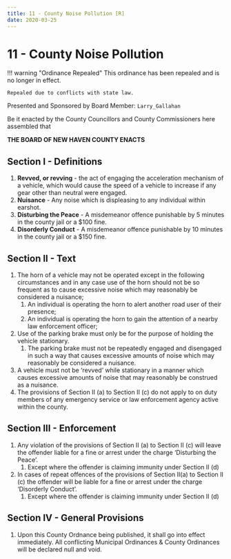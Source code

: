 ```yaml
---
title: 11 - County Noise Pollution [R]
date: 2020-03-25
---
```

# 11 - County Noise Pollution

!!! warning "Ordinance Repealed"
    This ordinance has been repealed and is no longer in effect.

    Repealed due to conflicts with state law.

Presented and Sponsored by Board Member: `Larry_Gallahan`

Be it enacted by the County Councillors and County Commissioners here assembled that

__**THE BOARD OF NEW HAVEN COUNTY ENACTS**__

<div class="list-county" markdown="1">

## Section I - Definitions

1. **Revved, or revving** - the act of engaging the acceleration mechanism of a vehicle, which would cause the speed of a vehicle to increase if any gear other than neutral were engaged.
2. **Nuisance** - Any noise which is displeasing to any individual within earshot.
3. **Disturbing the Peace** - A misdemeanor offence punishable by 5 minutes in the county jail or a $100 fine.
4. **Disorderly Conduct** - A misdemeanor offence punishable by 10 minutes in the county jail or a $150 fine.

## Section II - Text

1. The horn of a vehicle may not be operated except in the following circumstances and in any case use of the horn should not be so frequent as to cause excessive noise which may reasonably be considered a nuisance;
    1. An individual is operating the horn to alert another road user of their presence;
    2. An individual is operating the horn to gain the attention of a nearby law enforcement officer;
2. Use of the parking brake must only be for the purpose of holding the vehicle stationary.
    1. The parking brake must not be repeatedly engaged and disengaged in such a way that causes excessive amounts of noise which may reasonably be considered a nuisance.
3. A vehicle must not be ‘revved’ while stationary in a manner which causes excessive amounts of noise
that may reasonably be construed as a nuisance.
4. The provisions of Section II (a) to Section II (c) do not apply to on duty members of any emergency service or law enforcement agency active within the county.

## Section III - Enforcement

1. Any violation of the provisions of Section II (a) to Section II (c) will leave the offender liable for a fine or arrest under the charge ‘Disturbing the Peace’.
    1. Except where the offender is claiming immunity under Section II (d)
2. In cases of repeat offences of the provisions of Section II(a) to Section II (c) the offender will be liable for a fine or arrest under the charge ‘Disorderly Conduct’.
    1. Except where the offender is claiming immunity under Section II (d)

## Section IV - General Provisions

1. Upon this County Ordnance being published, it shall go into effect immediately. All conflicting Municipal Ordinances & County Ordinances will be declared null and void.

</div>
